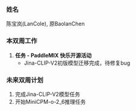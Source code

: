 ### 姓名

陈宝岚(LanCole), 原BaolanChen

### 本双周工作

1. **任务 - PaddleMIX 快乐开源活动**
   - Jina-CLIP-V2初版模型迁移完成，待修复bug


### 未来双周计划

1. 完成Jina-CLIP-V2模型任务
2. 开始MiniCPM-o-2_6推理任务
